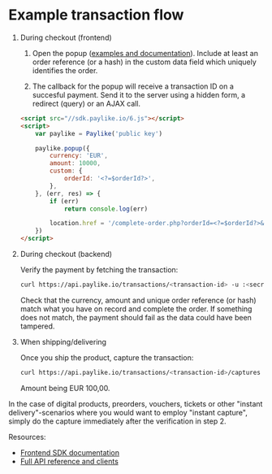 # Example transaction flow


1. During checkout (frontend)

	1. Open the popup ([examples and documentation](https://github.com/paylike/sdk)). Include at least an order reference (or a hash) in the custom data field which uniquely identifies the order.

	2. The callback for the popup will receive a transaction ID on a succesful payment. Send it to the server using a hidden form, a redirect (query) or an AJAX call.

	```html
	<script src="//sdk.paylike.io/6.js"></script>
	<script>
		var paylike = Paylike('public key')

		paylike.popup({
			currency: 'EUR',
			amount: 10000,
			custom: {
				orderId: '<?=$orderId?>',
			},
		}, (err, res) => {
			if (err)
				return console.log(err)

			location.href = '/complete-order.php?orderId=<?=$orderId?>&transactionId='+res.transaction.id
		})
	</script>
	```

2. During checkout (backend)

	Verify the payment by fetching the transaction:

	```bash
	curl https://api.paylike.io/transactions/<transaction-id> -u :<secret-app-key>
	```

	Check that the currency, amount and unique order reference (or hash) match
	what you have on record and complete the order. If something does not
	match, the payment should fail as the data could have been tampered.

3. When shipping/delivering

	Once you ship the product, capture the transaction:

	```bash
	curl https://api.paylike.io/transactions/<transaction-id>/captures -u :<secret-app-key> -d currency=EUR -d amount=10000
	```

	Amount being EUR 100,00.

In the case of digital products, preorders, vouchers, tickets or other
"instant delivery"-scenarios where you would want to employ "instant capture",
simply do the capture immediately after the verification in step 2.

Resources:

- [Frontend SDK documentation](https://github.com/paylike/sdk)
- [Full API reference and clients](https://github.com/paylike/api-docs)
